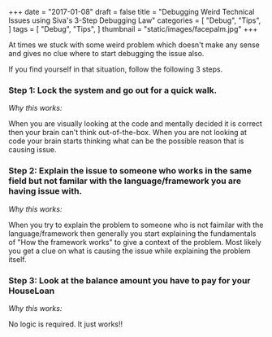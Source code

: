 +++
date = "2017-01-08"
draft = false
title = "Debugging Weird Technical Issues using Siva's 3-Step Debugging Law"
categories = [ "Debug", "Tips", ]
tags = [ "Debug", "Tips", ]
thumbnail = "static/images/facepalm.jpg"
+++

At times we stuck with some weird problem which doesn't make any sense and gives no clue where to start debugging the issue also.

If you find yourself in that situation, follow the following 3 steps.

### Step 1: Lock the system and go out for a quick walk.

*Why this works:*

When you are visually looking at the code and mentally decided it is correct then your brain can't think out-of-the-box.
When you are not looking at code your brain starts thinking what can be the possible reason that is causing issue.

### Step 2: Explain the issue to someone who works in the same field but not familar with the language/framework you are having issue with.

*Why this works:*

When you try to explain the problem to someone who is not faimilar with the language/framework then generally you start explaining the fundamentals of "How the framework works" to give a context of the problem. Most likely you get a clue on what is causing the issue while explaining the problem itself.

### Step 3: Look at the balance amount you have to pay for your HouseLoan

*Why this works:*

No logic is required. It just works!!
